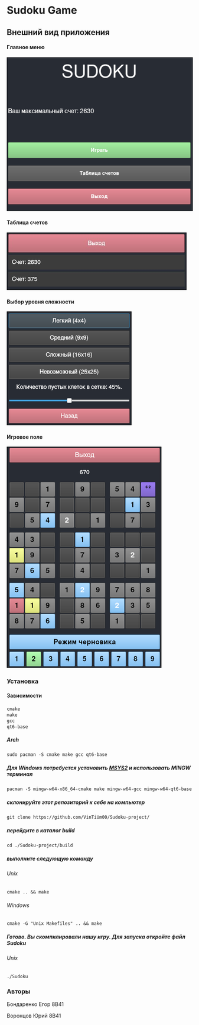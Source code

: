 # Sudoku Game

## Внешний вид приложения

#### Главное меню
![Alt Text](./preview/main_menu.png)

#### Таблица счетов
![Alt Text](./preview/Scores_menu.jpg)

#### Выбор уровня сложности
![Alt Text](./preview/Dif_Menu.png)

#### Игровое поле
![Alt Text](./preview/gameplay.png)

### Установка

#### Зависимости
```
cmake
make
gcc
qt6-base
```

##### Arch
```
sudo pacman -S cmake make gcc qt6-base
```

##### Для Windows потребуется установить [MSYS2](https://www.msys2.org/) и использовать MINGW терминал
```
pacman -S mingw-w64-x86_64-cmake make mingw-w64-gcc mingw-w64-qt6-base
```

##### склонируйте этот репозиторий к себе на компьютер
```
git clone https://github.com/VinTiUm00/Sudoku-project/
```

##### перейдите в каталог build
```
cd ./Sudoku-project/build
```

##### выполните следующую команду
###### Unix
```
cmake .. && make
```
###### Windows
```
cmake -G "Unix Makefiles" .. && make
```

##### Готово. Вы скомпилировали нашу игру. Для запуска откройте файл Sudoku
###### Unix
```
./Sudoku
```

### Авторы
Бондаренко Егор 8В41

Воронцов Юрий 8В41
